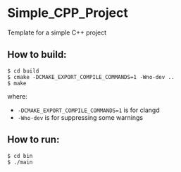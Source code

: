 # Simple_CPP_Project
Template for a simple C++ project

## How to build:
```
$ cd build
$ cmake -DCMAKE_EXPORT_COMPILE_COMMANDS=1 -Wno-dev ..
$ make
```

where:
- `-DCMAKE_EXPORT_COMPILE_COMMANDS=1` is for clangd
- `-Wno-dev` is for suppressing some warnings

## How to run:
```
$ cd bin
$ ./main
```
